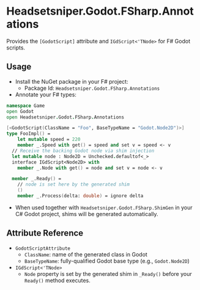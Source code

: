 # Headsetsniper.Godot.FSharp.Annotations

Provides the `[GodotScript]` attribute and `IGdScript<'TNode>` for F# Godot scripts.

## Usage

- Install the NuGet package in your F# project:
  - Package Id: `Headsetsniper.Godot.FSharp.Annotations`
- Annotate your F# types:

```fsharp
namespace Game
open Godot
open Headsetsniper.Godot.FSharp.Annotations

[<GodotScript(ClassName = "Foo", BaseTypeName = "Godot.Node2D")>]
type FooImpl() =
    let mutable speed = 220
    member _.Speed with get() = speed and set v = speed <- v
  // Receive the backing Godot node via shim injection
  let mutable node : Node2D = Unchecked.defaultof<_>
  interface IGdScript<Node2D> with
    member _.Node with get() = node and set v = node <- v

  member _.Ready() =
    // node is set here by the generated shim
    ()
    member _.Process(delta: double) = ignore delta
```

- When used together with `Headsetsniper.Godot.FSharp.ShimGen` in your C# Godot project, shims will be generated automatically.

## Attribute Reference

- `GodotScriptAttribute`
  - `ClassName`: name of the generated class in Godot
  - `BaseTypeName`: fully-qualified Godot base type (e.g., `Godot.Node2D`)
- `IGdScript<'TNode>`
  - `Node` property is set by the generated shim in `_Ready()` before your `Ready()` method executes.
